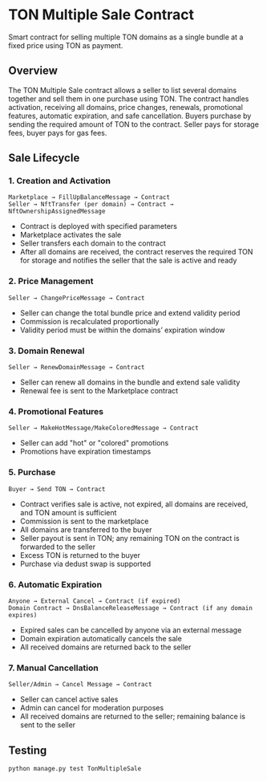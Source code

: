 # TON Multiple Sale Contract

Smart contract for selling multiple TON domains as a single bundle at a fixed price using TON as payment.

## Overview

The TON Multiple Sale contract allows a seller to list several domains together and sell them in one purchase using TON. The contract handles activation, receiving all domains, price changes, renewals, promotional features, automatic expiration, and safe cancellation. Buyers purchase by sending the required amount of TON to the contract. Seller pays for storage fees, buyer pays for gas fees.

## Sale Lifecycle

### 1. Creation and Activation
```
Marketplace → FillUpBalanceMessage → Contract
Seller → NftTransfer (per domain) → Contract → NftOwnershipAssignedMessage
```
- Contract is deployed with specified parameters
- Marketplace activates the sale
- Seller transfers each domain to the contract
- After all domains are received, the contract reserves the required TON for storage and notifies the seller that the sale is active and ready

### 2. Price Management
```
Seller → ChangePriceMessage → Contract
```
- Seller can change the total bundle price and extend validity period
- Commission is recalculated proportionally
- Validity period must be within the domains’ expiration window

### 3. Domain Renewal
```
Seller → RenewDomainMessage → Contract
```
- Seller can renew all domains in the bundle and extend sale validity
- Renewal fee is sent to the Marketplace contract

### 4. Promotional Features
```
Seller → MakeHotMessage/MakeColoredMessage → Contract
```
- Seller can add "hot" or "colored" promotions
- Promotions have expiration timestamps

### 5. Purchase
```
Buyer → Send TON → Contract
```
- Contract verifies sale is active, not expired, all domains are received, and TON amount is sufficient
- Commission is sent to the marketplace
- All domains are transferred to the buyer
- Seller payout is sent in TON; any remaining TON on the contract is forwarded to the seller
- Excess TON is returned to the buyer
- Purchase via dedust swap is supported

### 6. Automatic Expiration
```
Anyone → External Cancel → Contract (if expired)
Domain Contract → DnsBalanceReleaseMessage → Contract (if any domain expires)
```
- Expired sales can be cancelled by anyone via an external message
- Domain expiration automatically cancels the sale
- All received domains are returned back to the seller

### 7. Manual Cancellation
```
Seller/Admin → Cancel Message → Contract
```
- Seller can cancel active sales
- Admin can cancel for moderation purposes
- All received domains are returned to the seller; remaining balance is sent to the seller


## Testing

```shell
python manage.py test TonMultipleSale
```


